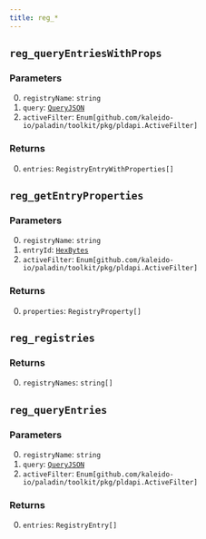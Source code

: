 ```yaml
---
title: reg_*
---
```

## `reg_queryEntriesWithProps`

### Parameters

0. `registryName`: `string`
1. `query`: [`QueryJSON`](../types/queryjson.md#queryjson)
2. `activeFilter`: `Enum[github.com/kaleido-io/paladin/toolkit/pkg/pldapi.ActiveFilter]`

### Returns

0. `entries`: `RegistryEntryWithProperties[]`

## `reg_getEntryProperties`

### Parameters

0. `registryName`: `string`
1. `entryId`: [`HexBytes`](../types/simpletypes.md#hexbytes)
2. `activeFilter`: `Enum[github.com/kaleido-io/paladin/toolkit/pkg/pldapi.ActiveFilter]`

### Returns

0. `properties`: `RegistryProperty[]`

## `reg_registries`

### Returns

0. `registryNames`: `string[]`

## `reg_queryEntries`

### Parameters

0. `registryName`: `string`
1. `query`: [`QueryJSON`](../types/queryjson.md#queryjson)
2. `activeFilter`: `Enum[github.com/kaleido-io/paladin/toolkit/pkg/pldapi.ActiveFilter]`

### Returns

0. `entries`: `RegistryEntry[]`

